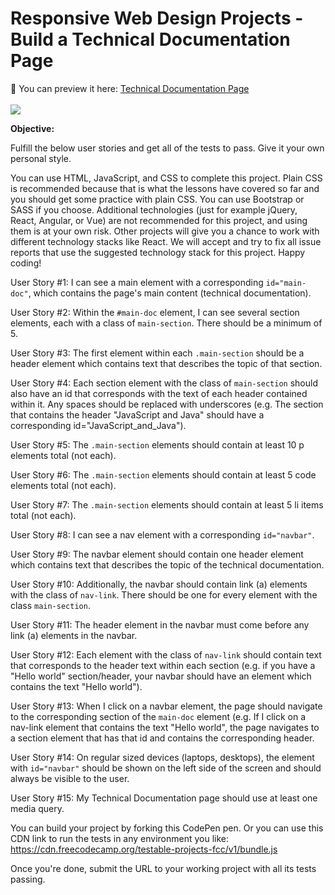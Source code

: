 # Responsive Web Design Projects - Build a Technical Documentation Page
💾 You can preview it here: [Technical Documentation Page](https://technical-docs-page.netlify.app)
<br>
<br>
<img src="https://pro2-bar-s3-cdn-cf4.myportfolio.com/f39ec908-8957-4c67-a6b7-e3bc528bb6e2/5a407a22-73cd-4962-8173-0eeb61151d8a_rw_1920.png?h=645f7fc7357d89735892c566340ef54c">

<strong>Objective:</strong>

Fulfill the below user stories and get all of the tests to pass. Give it your own personal style.

You can use HTML, JavaScript, and CSS to complete this project. Plain CSS is recommended because that is what the lessons have covered so far and you should get some practice with plain CSS. You can use Bootstrap or SASS if you choose. Additional technologies (just for example jQuery, React, Angular, or Vue) are not recommended for this project, and using them is at your own risk. Other projects will give you a chance to work with different technology stacks like React. We will accept and try to fix all issue reports that use the suggested technology stack for this project. Happy coding!

User Story #1: I can see a main element with a corresponding ```id="main-doc"```, which contains the page's main content (technical documentation).

User Story #2: Within the ```#main-doc``` element, I can see several section elements, each with a class of ```main-section```. There should be a minimum of 5.

User Story #3: The first element within each ```.main-section``` should be a header element which contains text that describes the topic of that section.

User Story #4: Each section element with the class of ```main-section``` should also have an id that corresponds with the text of each header contained within it. Any spaces should be replaced with underscores (e.g. The section that contains the header "JavaScript and Java" should have a corresponding id="JavaScript_and_Java").

User Story #5: The ```.main-section``` elements should contain at least 10 p elements total (not each).

User Story #6: The ```.main-section``` elements should contain at least 5 code elements total (not each).

User Story #7: The ```.main-section``` elements should contain at least 5 li items total (not each).

User Story #8: I can see a nav element with a corresponding ```id="navbar"```.

User Story #9: The navbar element should contain one header element which contains text that describes the topic of the technical documentation.

User Story #10: Additionally, the navbar should contain link (a) elements with the class of ```nav-link```. There should be one for every element with the class ```main-section```.

User Story #11: The header element in the navbar must come before any link (a) elements in the navbar.

User Story #12: Each element with the class of ```nav-link``` should contain text that corresponds to the header text within each section (e.g. if you have a "Hello world" section/header, your navbar should have an element which contains the text "Hello world").

User Story #13: When I click on a navbar element, the page should navigate to the corresponding section of the ```main-doc``` element (e.g. If I click on a nav-link element that contains the text "Hello world", the page navigates to a section element that has that id and contains the corresponding header.

User Story #14: On regular sized devices (laptops, desktops), the element with ```id="navbar"``` should be shown on the left side of the screen and should always be visible to the user.

User Story #15: My Technical Documentation page should use at least one media query.

You can build your project by forking this CodePen pen. Or you can use this CDN link to run the tests in any environment you like: https://cdn.freecodecamp.org/testable-projects-fcc/v1/bundle.js

Once you're done, submit the URL to your working project with all its tests passing.

